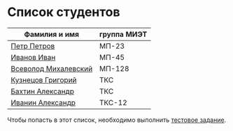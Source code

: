 # Список студентов

| Фамилия и имя | группа МИЭТ |
| ------ | ------ |
| [Петр Петров](https://www.facebook.com/kirill.varlamov.12) | МП-23 |
| [Иванов Иван](https://www.facebook.com/kirill.varlamov.12) | МП-45 |
| [Всеволод Михалевский](https://www.facebook.com/vs.mix.5) | МП-128 |
| [Кузнецов Григорий](https://vk.com/ciscomiet) | ТКС |
| [Бахтин Александр](https://vk.com/ciscomiet) | ТКС |
| [Иванин Александр](https://vk.com/ciscomiet) | ТКС-12 |
Чтобы попасть в этот список, необходимо выполнить [тестовое задание](Vpiska.md).
